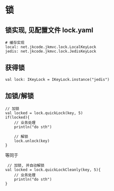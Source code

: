 # 锁

## 锁实现, 见配置文件 lock.yaml

```
# 缓存实现
local: net.jkcode.jkmvc.lock.LocalKeyLock
jedis: net.jkcode.jkmvc.lock.JedisKeyLock
```

## 获得锁

```
val lock: IKeyLock = IKeyLock.instance("jedis")
```

## 加锁/解锁

```
// 加锁
val locked = lock.quickLock(key, 5)
if(locked){
    // 业务处理
    println("do sth")

    // 解锁
    lock.unlock(key)
}
```

等同于

```
 // 加锁, 并自动解锁
val locked = lock.quickLockCleanly(key, 5){
    // 业务处理
    println("do sth")
}
```

